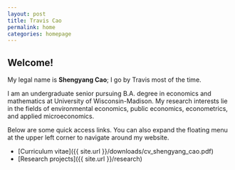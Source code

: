 ```yaml
---
layout: post
title: Travis Cao
permalink: home
categories: homepage
---
```


## Welcome!

My legal name is **Shengyang Cao**; I go by Travis most of the time.

I am an undergraduate senior pursuing B.A. degree in economics and mathematics at University of Wisconsin-Madison. My research interests lie in the fields of environmental economics, public economics, econometrics, and applied microeconomics.

Below are some quick access links. You can also expand the floating menu at the upper left corner to navigate around my website.

* [Curriculum vitae]({{ site.url }}/downloads/cv_shengyang_cao.pdf)
* [Research projects]({{ site.url }}/research)
